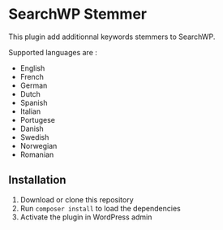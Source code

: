 # SearchWP Stemmer

This plugin add additionnal keywords stemmers to SearchWP.

Supported languages are :
* English
* French
* German
* Dutch
* Spanish
* Italian
* Portugese
* Danish
* Swedish
* Norwegian
* Romanian

## Installation

1. Download or clone this repository
2. Run `composer install` to load the dependencies
3. Activate the plugin in WordPress admin